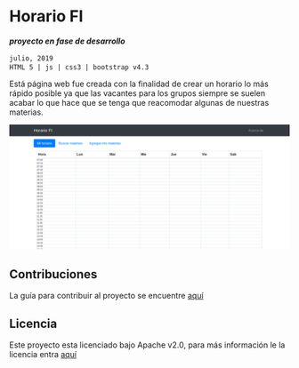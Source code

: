 # Horario FI

***proyecto en fase de desarrollo***

```shell
julio, 2019
HTML 5 | js | css3 | bootstrap v4.3
```
Está página web fue creada con la finalidad de crear un horario lo más rápido posible ya que las vacantes para los grupos siempre se suelen acabar lo que hace que se tenga que reacomodar algunas de nuestras materias.

![Primeras impresiones](img/s1.png)

##  Contribuciones

La guía para contribuir al proyecto se encuentre [aquí](CONTRIBUTING.md)

## Licencia

Este proyecto esta licenciado bajo Apache v2.0, para más información le la licencia entra [aquí](LICENSE)